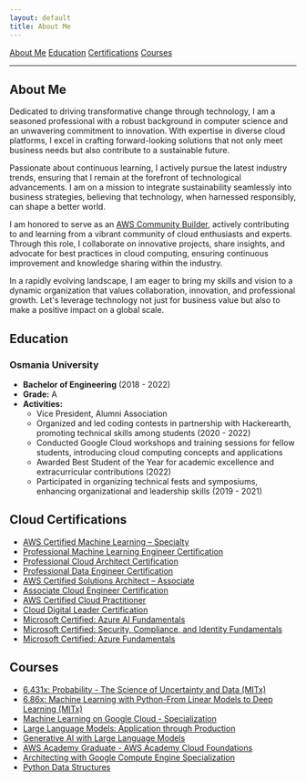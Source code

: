 ```yaml
---
layout: default
title: About Me
---
```



<div class="nav-buttons">
  <a href="#about-me" class="button">About Me</a>
  <a href="#education" class="button">Education</a>
  <a href="#certifications" class="button">Certifications</a>
  <a href="#courses" class="button">Courses</a>
</div>

---

## <a id="about-me"></a>About Me

Dedicated to driving transformative change through technology, I am a seasoned professional with a robust background in computer science and an unwavering commitment to innovation. With expertise in diverse cloud platforms, I excel in crafting forward-looking solutions that not only meet business needs but also contribute to a sustainable future.

Passionate about continuous learning, I actively pursue the latest industry trends, ensuring that I remain at the forefront of technological advancements. I am on a mission to integrate sustainability seamlessly into business strategies, believing that technology, when harnessed responsibly, can shape a better world.

I am honored to serve as an [AWS Community Builder](https://aws.amazon.com/developer/community/community-builders/community-builders-directory/?cb-cards.sort-by=item.additionalFields.cbName&cb-cards.sort-order=asc&awsf.builder-category=*all&awsf.location=*all&awsf.year=*all&cb-cards.q=Mohtasham&cb-cards.q_operator=AND), actively contributing to and learning from a vibrant community of cloud enthusiasts and experts. Through this role, I collaborate on innovative projects, share insights, and advocate for best practices in cloud computing, ensuring continuous improvement and knowledge sharing within the industry.

In a rapidly evolving landscape, I am eager to bring my skills and vision to a dynamic organization that values collaboration, innovation, and professional growth. Let's leverage technology not just for business value but also to make a positive impact on a global scale.



## <a id="education"></a>Education   
### Osmania University

- **Bachelor of Engineering** (2018 - 2022)
- **Grade:** A
- **Activities:**
  - Vice President, Alumni Association
  - Organized and led coding contests in partnership with Hackerearth, promoting technical skills among students (2020 - 2022)
  - Conducted Google Cloud workshops and training sessions for fellow students, introducing cloud computing concepts and applications
  - Awarded Best Student of the Year for academic excellence and extracurricular contributions (2022)
  - Participated in organizing technical fests and symposiums, enhancing organizational and leadership skills (2019 - 2021)


## <a id="certifications"></a>Cloud Certifications
- [AWS Certified Machine Learning – Specialty](https://www.credly.com/badges/24fc796d-f24d-47fe-a5d3-84927392204a)
- [Professional Machine Learning Engineer Certification](https://www.credly.com/badges/0fa29e73-0dbb-440d-998e-33178aace8da)
- [Professional Cloud Architect Certification](https://www.credly.com/badges/4064916c-9c71-40ef-8d35-62949d3d507d)
- [Professional Data Engineer Certification](https://www.credly.com/badges/74fd53a7-74f4-4180-8348-b1697b30dc6d)
- [AWS Certified Solutions Architect – Associate](https://www.credly.com/badges/32e90239-e606-49bf-8c24-45a84c8d1570)
- [Associate Cloud Engineer Certification](https://www.credly.com/badges/0819e7ab-a398-4381-99ba-8c1e734d892f)
- [AWS Certified Cloud Practitioner](https://www.credly.com/badges/4df566ac-9c3a-42e8-bb71-ca6a1d5ca529)
- [Cloud Digital Leader Certification](https://www.credly.com/badges/051606f8-5d0f-4363-a9e1-907740d6ade5)
- [Microsoft Certified: Azure AI Fundamentals](https://www.credly.com/badges/f831b823-c012-4c41-a310-707a82c513bb)
- [Microsoft Certified: Security, Compliance, and Identity Fundamentals](https://www.credly.com/badges/8ea4b0e9-e9b5-4526-b336-6c9091b0540f)
- [Microsoft Certified: Azure Fundamentals](https://www.credly.com/badges/15ccb9e5-b807-4b52-9dac-c9d8de7477b8)


## <a id="courses"></a>Courses
- [6.431x: Probability - The Science of Uncertainty and Data (MITx)](https://courses.edx.org/certificates/ff755b9afe264d769b3350280fc80d3e)
- [6.86x: Machine Learning with Python-From Linear Models to Deep Learning (MITx)](https://courses.edx.org/certificates/2b3dcf4ad33740cd98fb8936b00a6e9f)
- [Machine Learning on Google Cloud - Specialization](https://www.coursera.org/account/accomplishments/specialization/AM86WX87M2WM)
- [Large Language Models: Application through Production](https://courses.edx.org/certificates/efc11ea8e67248198c4fdfd9b90fdc47)
- [Generative AI with Large Language Models](https://www.coursera.org/account/accomplishments/verify/2HT8THZCKJ9W)
- [AWS Academy Graduate - AWS Academy Cloud Foundations](https://www.credly.com/badges/22a39f3a-f86d-4a95-b901-5f2b6fe6d2ff?source=linked_in_profile)
- [Architecting with Google Compute Engine Specialization](https://coursera.org/verify/specialization/8CCA5PCRVKQ5)
- [Python Data Structures](https://www.coursera.org/account/accomplishments/verify/M72TRRDA88HD)